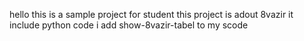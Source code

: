 hello
this is a sample project for student
this project is adout 8vazir it include python code
i add show-8vazir-tabel to my scode
